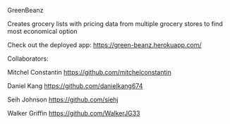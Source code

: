 
GreenBeanz

Creates grocery lists with pricing data from multiple grocery stores to find most economical option

Check out the deployed app: https://green-beanz.herokuapp.com/

Collaborators:

Mitchel Constantin https://github.com/mitchelconstantin

Daniel Kang https://github.com/danielkang674

Seih Johnson https://github.com/siehj

Walker Griffin https://github.com/WalkerJG33
